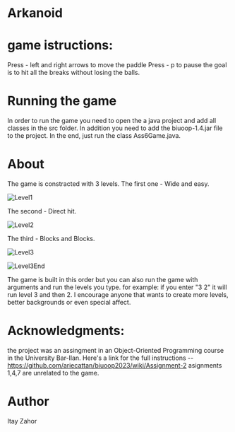 # Arkanoid

# game istructions:
Press - left and right arrows to move the paddle
Press - p to pause
the goal is to hit all the breaks without losing the balls.

# Running the game
In order to run the game you need to open the a java project
and add all classes in the src folder.
In addition you need to add the biuoop-1.4.jar file to the project.
In the end, just run the class Ass6Game.java.

# About
The game is constracted with 3 levels.
The first one - Wide and easy.

![Level1](https://github.com/itayzahor/Arkanoid/assets/121388179/c91fcdf8-1ca0-4c49-9bc8-f2e4b2de7e01)

The second - Direct hit.

![Level2](https://github.com/itayzahor/Arkanoid/assets/121388179/6598c0c5-ccc5-434f-ba1a-677b67bb6f15)

The third - Blocks and Blocks.

![Level3](https://github.com/itayzahor/Arkanoid/assets/121388179/2878ce88-95d7-49fb-ad5a-b75250c48912)

![Level3End](https://github.com/itayzahor/Arkanoid/assets/121388179/3426a2eb-7823-4c88-8ab6-1e5d44229691)

The game is built in this order but you can also run the game with arguments and run the levels you type.
for example: if you enter "3 2"
it will run level 3 and then 2.
I encourage anyone that wants to create more levels, better backgrounds or even special affect.

# Acknowledgments:
the project was an assingment in an Object-Oriented Programming course in the University Bar-Ilan.
Here's a link for the full instructions -- https://github.com/ariecattan/biuoop2023/wiki/Assignment-2
asignments 1,4,7 are unrelated to the game.

# Author
Itay Zahor 
